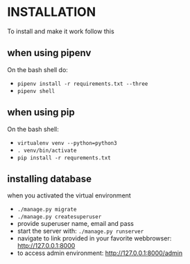 # INSTALLATION

To install and make it work follow this

## when using pipenv 
On the bash shell do:

 * `pipenv install -r requirements.txt --three`
 * `pipenv shell`
 
## when using pip
On the bash shell: 

 * `virtualenv venv --python=python3`
 * `. venv/bin/activate`
 * `pip install -r requrements.txt`
 
## installing database
when you activated the virtual environment

 * `./manage.py migrate`
 * `./manage.py createsuperuser`
 * provide superuser name, email and pass
 * start the server with: `./manage.py runserver`
 * navigate to link provided in your favorite webbrowser: http://127.0.0.1:8000
 * to access admin environment: http://127.0.0.1:8000/admin

